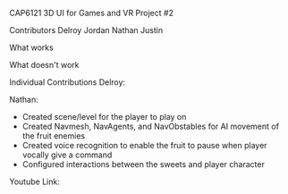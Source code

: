 CAP6121 3D UI for Games and VR Project #2

Contributors
Delroy Jordan
Nathan Justin

What works

What doesn't work

Individual Contributions
Delroy:

Nathan:
 - Created scene/level for the player to play on
 - Created Navmesh, NavAgents, and NavObstables for AI movement of the fruit enemies
 - Created voice recognition to enable the fruit to pause when player vocally give a command
 - Configured interactions between the sweets and player character 


Youtube Link: 
